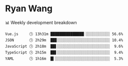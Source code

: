 # Ryan Wang

 <!-- waka-box start -->
📊 Weekly development breakdown
```text
Vue.js     🕓 13h31m ███████████████▎░░░░░░░░░░░ 56.6%
JSON       🕓 2h29m  ██▊░░░░░░░░░░░░░░░░░░░░░░░░ 10.4%
JavaScript 🕓 2h18m  ██▌░░░░░░░░░░░░░░░░░░░░░░░░  9.6%
TypeScript 🕓 2h15m  ██▌░░░░░░░░░░░░░░░░░░░░░░░░  9.4%
YAML       🕓 1h16m  █▍░░░░░░░░░░░░░░░░░░░░░░░░░  5.3%
```
<!-- Powered by https://github.com/YouEclipse/waka-box-go . -->
<!-- waka-box end -->